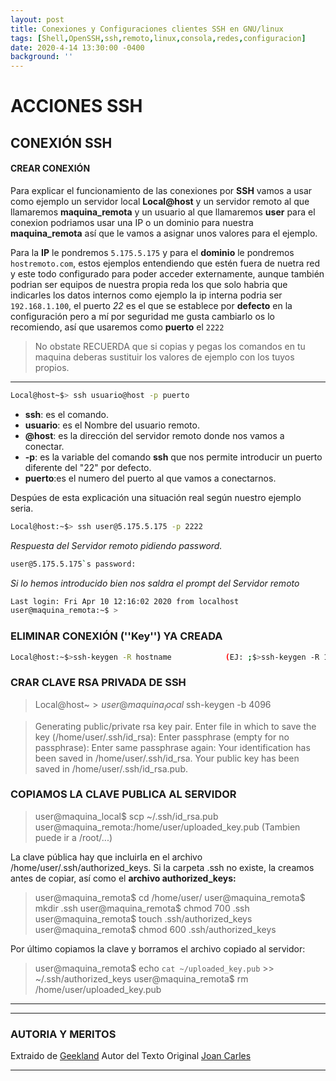 ```yaml
---
layout: post
title: Conexiones y Configuraciones clientes SSH en GNU/linux
tags: [Shell,OpenSSH,ssh,remoto,linux,consola,redes,configuracion]
date: 2020-4-14 13:30:00 -0400
background: ''
---
```


# ACCIONES SSH #

## CONEXIÓN SSH ##

#### CREAR CONEXIÓN

Para explicar el funcionamiento de las conexiones por **SSH** vamos a usar como ejemplo 
un servidor local **Local@host** y un servidor remoto al que llamaremos **maquina_remota** y un usuario al que llamaremos **user**  para el conexion podriamos usar una IP o un dominio  para nuestra **maquina_remota** así que le vamos a asignar unos valores para el ejemplo.

Para la **IP** le pondremos `5.175.5.175` y para el **dominio**  le pondremos `hostremoto.com`, estos ejemplos entendiendo que estén fuera de nuetra red y este todo configurado para poder acceder externamente, aunque también podrian ser equipos de nuestra propia reda los que solo habria que indicarles los datos internos como ejemplo la ip interna podria ser `192.168.1.100`, el puerto *22* es el que se establece por **defecto** en la configuración pero a mí por seguridad me gusta cambiarlo os lo recomiendo, así que usaremos como **puerto** el `2222`

>No obstate RECUERDA que si copias y pegas los comandos en tu maquina deberas sustituir los valores de ejemplo con los tuyos propios.

------------

		
```bash
Local@host~$> ssh usuario@host -p puerto
```
+  **ssh**: es el comando.
+ **usuario**: es el Nombre del usuario remoto.
+ **@host**: es la dirección del servidor remoto donde nos vamos a conectar.
+ **-p**: es la variable del comando **ssh** que nos permite introducir un puerto diferente del "22" por defecto.
+ **puerto**:es el numero del puerto al que vamos a conectarnos.

Despúes de esta explicación una situación real según nuestro ejemplo seria.

```bash
Local@host:~$> ssh user@5.175.5.175 -p 2222
```
*Respuesta del Servidor remoto pidiendo password.*

```bash
user@5.175.5.175`s password:
````

*Si lo hemos introducido bien nos saldra el prompt del Servidor remoto*
```bash
Last login: Fri Apr 10 12:16:02 2020 from localhost
user@maquina_remota:~$ >
````

### ELIMINAR CONEXIÓN (''Key'') YA CREADA 

```bash
Local@host:~$>ssh-keygen -R hostname			(EJ: ;$>ssh-keygen -R 192.168.1.200 )
````

### CRAR CLAVE RSA PRIVADA DE SSH ##
>Local@host~$>user@maquina_local$ ssh-keygen -b 4096

>	Generating public/private rsa key pair.
	Enter file in which to save the key (/home/user/.ssh/id_rsa):
	Enter passphrase (empty for no passphrase):
	Enter same passphrase again:
	Your identification has been saved in /home/user/.ssh/id_rsa.
	Your public key has been saved in /home/user/.ssh/id_rsa.pub.

###	COPIAMOS LA CLAVE PUBLICA AL SERVIDOR
>user@maquina_local$ scp ~/.ssh/id_rsa.pub user@maquina_remota:/home/user/uploaded_key.pub 	\(Tambien puede ir a /root/...\)

La clave pública hay que incluirla en el archivo /home/user/.ssh/authorized_keys. Si la carpeta .ssh no existe, la creamos antes de copiar, así como el **archivo authorized_keys:**
	
>	user@maquina_remota$ cd /home/user/
	user@maquina_remota$ mkdir .ssh
	user@maquina_remota$ chmod 700 .ssh
	user@maquina_remota$ touch .ssh/authorized_keys
	user@maquina_remota$ chmod 600 .ssh/authorized_keys

Por último copiamos la clave y borramos el archivo copiado al servidor:
	
>user@maquina_remota$ echo `cat ~/uploaded_key.pub` >> ~/.ssh/authorized_keys
>user@maquina_remota$ rm /home/user/uploaded_key.pub
----
___

### AUTORIA Y MERITOS

Extraido de [Geekland](https://is.gd/ZsbQmy)
Autor del Texto Original [Joan Carles](https://twitter.com/jccall80)
___

